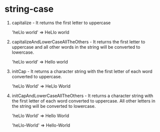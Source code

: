 # string-case

1. capitalize - It returns the first letter to uppercase

    'heLlo world' => HeLlo world


2. capitalizeAndLowerCaseAllTheOthers - It returns the first letter to uppercase and all other words in the string will be converted to lowercase.

    'heLlo world' => Hello world


3. initCap - It returns a character string with the first letter of each word converted to uppercase.

    'heLlo World' => HeLlo World


4. initCapAndLowerCaseAllTheOthers - It returns a character string with the first letter of each word converted to uppercase. All other letters in the string will be converted to lowercase.

    'heLlo World' => Hello World

    'heLlo-World' => Hello-World

